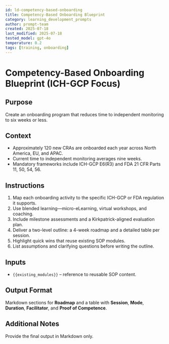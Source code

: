 ```yaml
---
id: ld-competency-based-onboarding
title: Competency-Based Onboarding Blueprint
category: learning_development_prompts
author: prompt-team
created: 2025-07-18
last_modified: 2025-07-18
tested_model: gpt-4o
temperature: 0.2
tags: [training, onboarding]
---
```


# Competency-Based Onboarding Blueprint (ICH-GCP Focus)

## Purpose
Create an onboarding program that reduces time to independent monitoring to six weeks or less.

## Context
- Approximately 120 new CRAs are onboarded each year across North America, EU, and APAC.
- Current time to independent monitoring averages nine weeks.
- Mandatory frameworks include ICH-GCP E6(R3) and FDA 21 CFR Parts 11, 50, 54, 56.

## Instructions
1. Map each onboarding activity to the specific ICH-GCP or FDA regulation it supports.
2. Use blended learning—micro-eLearning, virtual workshops, and coaching.
3. Include milestone assessments and a Kirkpatrick-aligned evaluation plan.
4. Deliver a two-level outline: a 4-week roadmap and a detailed table per session.
5. Highlight quick wins that reuse existing SOP modules.
6. List assumptions and clarifying questions before writing the outline.

## Inputs
- `{{existing_modules}}` – reference to reusable SOP content.

## Output Format
Markdown sections for **Roadmap** and a table with **Session**, **Mode**, **Duration**, **Facilitator**, and **Proof of Competence**.

## Additional Notes
Provide the final output in Markdown only.
